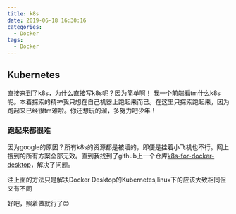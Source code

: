 ```yaml
---
title: k8s
date: 2019-06-18 16:30:16
categories:
  - Docker
tags:
  - Docker
---
```


## Kubernetes

直接来到了k8s，为什么直接写k8s呢？因为简单啊！
我一个前端看tm什么k8s呢。本着探索的精神我只想在自己机器上跑起来而已。在这里只探索跑起来，因为跑起来已经很tm难啦。你还想玩的溜，多努力吧少年！

### 跑起来都很难

因为google的原因？所有k8s的资源都是被墙的，即便是挂着小飞机也不行。网上搜到的所有方案全部无效。直到我找到了github上一个仓库[k8s-for-docker-desktop](https://github.com/AliyunContainerService/k8s-for-docker-desktop)，解决了问题。

注上面的方法只是解决Docker Desktop的Kubernetes,linux下的应该大致相同但又有不同

好吧，照着做就行了😊
